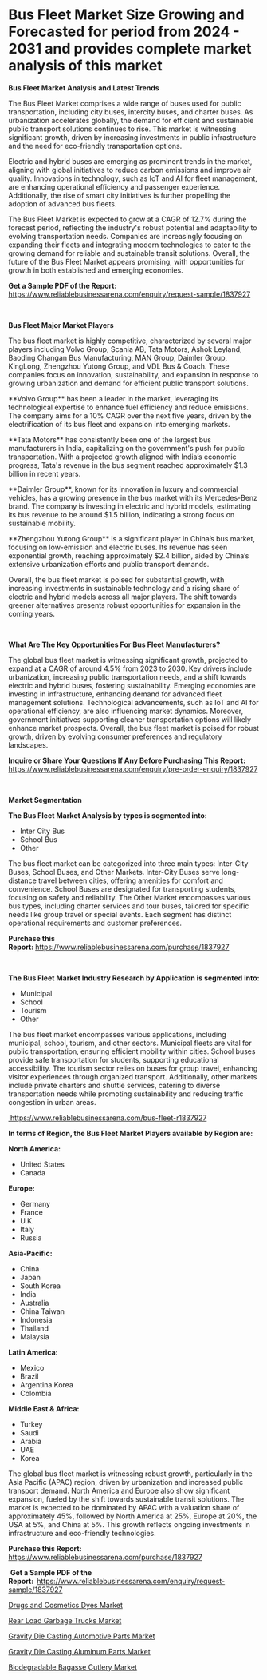 <p><h1>Bus Fleet Market Size Growing and Forecasted for period from 2024 - 2031 and provides complete market analysis of this market</h1></p><p><strong>Bus Fleet Market Analysis and Latest Trends</strong></p>
<p><p>The Bus Fleet Market comprises a wide range of buses used for public transportation, including city buses, intercity buses, and charter buses. As urbanization accelerates globally, the demand for efficient and sustainable public transport solutions continues to rise. This market is witnessing significant growth, driven by increasing investments in public infrastructure and the need for eco-friendly transportation options.</p><p>Electric and hybrid buses are emerging as prominent trends in the market, aligning with global initiatives to reduce carbon emissions and improve air quality. Innovations in technology, such as IoT and AI for fleet management, are enhancing operational efficiency and passenger experience. Additionally, the rise of smart city initiatives is further propelling the adoption of advanced bus fleets.</p><p>The Bus Fleet Market is expected to grow at a CAGR of 12.7% during the forecast period, reflecting the industry's robust potential and adaptability to evolving transportation needs. Companies are increasingly focusing on expanding their fleets and integrating modern technologies to cater to the growing demand for reliable and sustainable transit solutions. Overall, the future of the Bus Fleet Market appears promising, with opportunities for growth in both established and emerging economies.</p></p>
<p><strong>Get a Sample PDF of the Report:&nbsp;</strong> <a href="https://www.reliablebusinessarena.com/enquiry/request-sample/1837927?utm_campaign=1566&utm_medium=2&utm_source=Github&utm_content=ia&utm_term=02112024&utm_id=bus-fleet">https://www.reliablebusinessarena.com/enquiry/request-sample/1837927</a></p>
<p>&nbsp;</p>
<p><strong>Bus Fleet Major Market Players</strong></p>
<p><p>The bus fleet market is highly competitive, characterized by several major players including Volvo Group, Scania AB, Tata Motors, Ashok Leyland, Baoding Changan Bus Manufacturing, MAN Group, Daimler Group, KingLong, Zhengzhou Yutong Group, and VDL Bus & Coach. These companies focus on innovation, sustainability, and expansion in response to growing urbanization and demand for efficient public transport solutions.</p><p>**Volvo Group** has been a leader in the market, leveraging its technological expertise to enhance fuel efficiency and reduce emissions. The company aims for a 10% CAGR over the next five years, driven by the electrification of its bus fleet and expansion into emerging markets. </p><p>**Tata Motors** has consistently been one of the largest bus manufacturers in India, capitalizing on the government's push for public transportation. With a projected growth aligned with India’s economic progress, Tata's revenue in the bus segment reached approximately $1.3 billion in recent years.</p><p>**Daimler Group**, known for its innovation in luxury and commercial vehicles, has a growing presence in the bus market with its Mercedes-Benz brand. The company is investing in electric and hybrid models, estimating its bus revenue to be around $1.5 billion, indicating a strong focus on sustainable mobility.</p><p>**Zhengzhou Yutong Group** is a significant player in China’s bus market, focusing on low-emission and electric buses. Its revenue has seen exponential growth, reaching approximately $2.4 billion, aided by China’s extensive urbanization efforts and public transport demands.</p><p>Overall, the bus fleet market is poised for substantial growth, with increasing investments in sustainable technology and a rising share of electric and hybrid models across all major players. The shift towards greener alternatives presents robust opportunities for expansion in the coming years.</p></p>
<p>&nbsp;</p>
<p><strong>What Are The Key Opportunities For Bus Fleet Manufacturers?</strong></p>
<p><p>The global bus fleet market is witnessing significant growth, projected to expand at a CAGR of around 4.5% from 2023 to 2030. Key drivers include urbanization, increasing public transportation needs, and a shift towards electric and hybrid buses, fostering sustainability. Emerging economies are investing in infrastructure, enhancing demand for advanced fleet management solutions. Technological advancements, such as IoT and AI for operational efficiency, are also influencing market dynamics. Moreover, government initiatives supporting cleaner transportation options will likely enhance market prospects. Overall, the bus fleet market is poised for robust growth, driven by evolving consumer preferences and regulatory landscapes.</p></p>
<p><strong>Inquire or Share Your Questions If Any Before Purchasing This Report:</strong> <a href="https://www.reliablebusinessarena.com/enquiry/pre-order-enquiry/1837927?utm_campaign=1566&utm_medium=2&utm_source=Github&utm_content=ia&utm_term=02112024&utm_id=bus-fleet">https://www.reliablebusinessarena.com/enquiry/pre-order-enquiry/1837927</a></p>
<p>&nbsp;</p>
<p><strong>Market Segmentation</strong></p>
<p><strong>The Bus Fleet Market Analysis by types is segmented into:</strong></p>
<p><ul><li>Inter City Bus</li><li>School Bus</li><li>Other</li></ul></p>
<p><p>The bus fleet market can be categorized into three main types: Inter-City Buses, School Buses, and Other Markets. Inter-City Buses serve long-distance travel between cities, offering amenities for comfort and convenience. School Buses are designated for transporting students, focusing on safety and reliability. The Other Market encompasses various bus types, including charter services and tour buses, tailored for specific needs like group travel or special events. Each segment has distinct operational requirements and customer preferences.</p></p>
<p><strong>Purchase this Report:&nbsp;</strong><a href="https://www.reliablebusinessarena.com/purchase/1837927?utm_campaign=1566&utm_medium=2&utm_source=Github&utm_content=ia&utm_term=02112024&utm_id=bus-fleet">https://www.reliablebusinessarena.com/purchase/1837927</a></p>
<p>&nbsp;</p>
<p><strong>The Bus Fleet Market Industry Research by Application is segmented into:</strong></p>
<p><ul><li>Municipal</li><li>School</li><li>Tourism</li><li>Other</li></ul></p>
<p><p>The bus fleet market encompasses various applications, including municipal, school, tourism, and other sectors. Municipal fleets are vital for public transportation, ensuring efficient mobility within cities. School buses provide safe transportation for students, supporting educational accessibility. The tourism sector relies on buses for group travel, enhancing visitor experiences through organized transport. Additionally, other markets include private charters and shuttle services, catering to diverse transportation needs while promoting sustainability and reducing traffic congestion in urban areas.</p></p>
<p><a href="https://www.reliablebusinessarena.com/bus-fleet-r1837927?utm_campaign=1566&utm_medium=2&utm_source=Github&utm_content=ia&utm_term=02112024&utm_id=bus-fleet">&nbsp;https://www.reliablebusinessarena.com/bus-fleet-r1837927</a></p>
<p><strong>In terms of Region, the Bus Fleet Market Players available by Region are:</strong></p>
<p>
    <p> <strong> North America: </strong>
        <ul>
            <li>United States</li>
            <li>Canada</li>
        </ul>
        </p> 
    <p> <strong> Europe: </strong>
        <ul>
            <li>Germany</li>
            <li>France</li>
            <li>U.K.</li>
            <li>Italy</li>
            <li>Russia</li>
        </ul>
        </p> 
    <p> <strong> Asia-Pacific: </strong>
        <ul>
            <li>China</li>
            <li>Japan</li>
            <li>South Korea</li>
            <li>India</li>
            <li>Australia</li>
            <li>China Taiwan</li>
            <li>Indonesia</li>
            <li>Thailand</li>
            <li>Malaysia</li>
        </ul>
        </p> 
    <p> <strong> Latin America: </strong>
        <ul>
            <li>Mexico</li>
            <li>Brazil</li>
            <li>Argentina Korea</li>
            <li>Colombia</li>
        </ul>
        </p> 
    <p> <strong> Middle East & Africa: </strong>
        <ul>
            <li>Turkey</li>
            <li>Saudi</li>
            <li>Arabia</li>
            <li>UAE</li>
            <li>Korea</li>
        </ul>
    </p>
    </p>
<p><p>The global bus fleet market is witnessing robust growth, particularly in the Asia Pacific (APAC) region, driven by urbanization and increased public transport demand. North America and Europe also show significant expansion, fueled by the shift towards sustainable transit solutions. The market is expected to be dominated by APAC with a valuation share of approximately 45%, followed by North America at 25%, Europe at 20%, the USA at 5%, and China at 5%. This growth reflects ongoing investments in infrastructure and eco-friendly technologies.</p></p>
<p><strong>Purchase this Report: </strong><a href="https://www.reliablebusinessarena.com/purchase/1837927?utm_campaign=1566&utm_medium=2&utm_source=Github&utm_content=ia&utm_term=02112024&utm_id=bus-fleet">https://www.reliablebusinessarena.com/purchase/1837927</a></p>
<p>&nbsp;<strong>Get a Sample PDF of the Report:&nbsp;&nbsp;</strong><a href="https://www.reliablebusinessarena.com/enquiry/request-sample/1837927?utm_campaign=1566&utm_medium=2&utm_source=Github&utm_content=ia&utm_term=02112024&utm_id=bus-fleet">https://www.reliablebusinessarena.com/enquiry/request-sample/1837927</a></p>
<p><strong></strong></p>
<p><p><a href="https://www.linkedin.com/pulse/in-depth-analysis-global-drugs-cosmetics-dyes-market-scope-weklc?utm_campaign=1566&utm_medium=2&utm_source=Github&utm_content=ia&utm_term=02112024&utm_id=bus-fleet">Drugs and Cosmetics Dyes Market</a></p><p><a href="https://github.com/Rekhakhatun65/Market-Research-Report-List-1/blob/main/rear-load-garbage-trucks-market.md?utm_campaign=1566&utm_medium=2&utm_source=Github&utm_content=ia&utm_term=02112024&utm_id=bus-fleet">Rear Load Garbage Trucks Market</a></p><p><a href="https://www.linkedin.com/pulse/sustainability-trends-gravity-die-casting-automotive-parts-9nhnc?utm_campaign=1566&utm_medium=2&utm_source=Github&utm_content=ia&utm_term=02112024&utm_id=bus-fleet">Gravity Die Casting Automotive Parts Market</a></p><p><a href="https://www.linkedin.com/pulse/global-gravity-die-casting-aluminum-parts-market-share-growth-h6mzc?utm_campaign=1566&utm_medium=2&utm_source=Github&utm_content=ia&utm_term=02112024&utm_id=bus-fleet">Gravity Die Casting Aluminum Parts Market</a></p><p><a href="https://www.linkedin.com/pulse/mapping-biodegradable-bagasse-cutlery-market-trends-challenges-4srwc?utm_campaign=1566&utm_medium=2&utm_source=Github&utm_content=ia&utm_term=02112024&utm_id=bus-fleet">Biodegradable Bagasse Cutlery Market</a></p></p>
